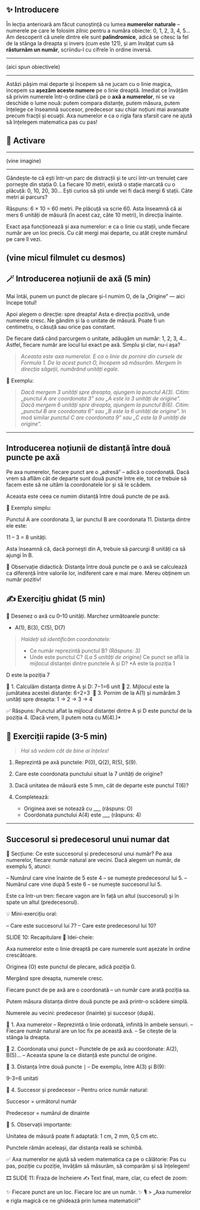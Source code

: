 ## ✨ Introducere

În lecția anterioară am făcut cunoștință cu lumea **numerelor naturale** – numerele pe care le folosim zilnic pentru a număra obiecte: 0, 1, 2, 3, 4, 5... Am descoperit că unele dintre ele sunt **palindromice**, adică se citesc la fel de la stânga la dreapta și invers (cum este 121), și am învățat cum să **răsturnăm un număr**, scriindu-l cu cifrele în ordine inversă.
___
(aici spun obiectivele)
___

Astăzi pășim mai departe și începem să ne jucam cu o linie magica, incepem sa **așezăm aceste numere** pe o linie dreaptă. Imediat ce învățăm să privim numerele într-o ordine clară pe o **axă a numerelor**, ni se va deschide o lume nouă: putem compara distanțe, putem măsura, putem înțelege ce înseamnă succesor, predecesor sau chiar noțiuni mai avansate precum fracții și ecuații. Axa numerelor e ca o rigla fara sfarsit care ne ajută să înțelegem matematica pas cu pas!

## 🧠 Activare
___
(vine imagine)
___

Gândește-te că ești într-un parc de distracții și te urci într-un trenuleț care pornește din stația 0. La fiecare 10 metri, există o stație marcată cu o plăcuță: 0, 10, 20, 30... Ești curios să știi unde vei fi dacă mergi 6 stații. Câte metri ai parcurs?

Răspuns: 6 × 10 = 60 metri. Pe plăcuță va scrie 60. Asta înseamnă că ai mers 6 unități de măsură (în acest caz, câte 10 metri), în direcția înainte.

Exact așa funcționează și axa numerelor: e ca o linie cu stații, unde fiecare număr are un loc precis. Cu cât mergi mai departe, cu atât crește numărul pe care îl vezi.

(vine micul filmulet cu desmos)
---

## 🪄 Introducerea noțiunii de axă (5 min)
Mai întâi, punem un punct de plecare și-l numim O, de la „Origine” — aici începe totul!

Apoi alegem o direcție: spre dreapta! Asta e direcția pozitivă, unde numerele cresc.
Ne gândim și la o unitate de măsură. Poate fi un centimetru, o căsuță sau orice pas constant.

De fiecare dată când parcurgem o unitate, adăugăm un număr: 1, 2, 3, 4...
Astfel, fiecare număr are locul lui exact pe axă. Simplu și clar, nu-i așa?
> *Aceasta este axa numerelor. E ca o linie de pornire din cursele de Formula 1. De la acest punct O, începem să măsurăm. Mergem în direcția săgeții, numărând unități egale.*

📍 Exemplu:

> *Dacă mergem 3 unități spre dreapta, ajungem la punctul A(3). Citim: „punctul A are coordonata 3” sau „A este la 3 unități de origine”.*
*Dacă mergem 6 unități spre dreapta, ajungem la punctul B(6). Citim: „punctul B are coordonata 6” sau „B este la 6 unități de origine”.*
In mod similar *punctul C are coordonata 9” sau „C este la 9 unități de origine”.*

---
## Introducerea noțiunii de distanță între două puncte pe axă
Pe axa numerelor, fiecare punct are o „adresă” – adică o coordonată. Dacă vrem să aflăm cât de departe sunt două puncte între ele, tot ce trebuie să facem este să ne uităm la coordonatele lor și să le scădem.

Aceasta este ceea ce numim distanță între două puncte de pe axă.

📍 Exemplu simplu:

Punctul A are coordonata 3, iar punctul B are coordonata 11.
Distanța dintre ele este:

11 – 3 = 8 unități.

Asta înseamnă că, dacă pornești din A, trebuie să parcurgi 8 unități ca să ajungi în B.

🧠 Observație didactică:
Distanța între două puncte pe o axă se calculează ca diferență între valorile lor, indiferent care e mai mare. Mereu obținem un număr pozitiv!





## ✍️ Exercițiu ghidat (5 min)

🎨 Desenez o axă cu 0–10 unități. Marchez următoarele puncte:

* A(1), B(3), C(5), D(7)

> *Haideți să identificăm coordonatele:*
>
> * Ce număr reprezintă punctul B? *(Răspuns: 3)*
> * Unde este punctul C? *(La 5 unități de origine)*
> Ce punct se află la mijlocul distanței dintre punctele A și D? 
> *A este la poziția 1

D este la poziția 7

🔹 1. Calculăm distanța dintre A și D:
7−1=6 unit
🔹 2. Mijlocul este la jumătatea acestei distanțe:
6÷2=3 
🔹 3. Pornim de la A(1) și numărăm 3 unități spre dreapta:
1 → 2 → 3 → 4

✅ Răspuns:
Punctul aflat la mijlocul distanței dintre A și D este punctul de la poziția 4.
(Dacă vrem, îl putem nota cu M(4).)*

## 📝 Exerciții rapide (3-5 min)

> *Hai să vedem cât de bine ai înțeles!*

1. Reprezintă pe axă punctele: P(0), Q(2), R(5), S(9).
2. Care este coordonata punctului situat la 7 unități de origine?
3. Dacă unitatea de măsură este 5 mm, cât de departe este punctul T(6)?
4. Completează:

   * Originea axei se notează cu \_\_\_ (răspuns: O)
   * Coordonata punctului A(4) este \_\_\_ (răspuns: 4)

---

## Succesorul si predecesorul unui numar dat
📌 Secțiune: Ce este succesorul și predecesorul unui număr?
Pe axa numerelor, fiecare număr natural are vecini. Dacă alegem un număr, de exemplu 5, atunci:

– Numărul care vine înainte de 5 este 4 – se numește predecesorul lui 5.
– Numărul care vine după 5 este 6 – se numește succesorul lui 5.

Este ca într-un tren: fiecare vagon are în față un altul (succesorul) și în spate un altul (predecesorul).

💡 Mini-exercițiu oral:

– Care este succesorul lui 7?
– Care este predecesorul lui 10?

SLIDE 10: Recapitulare
📌 Idei-cheie:

Axa numerelor este o linie dreaptă pe care numerele sunt așezate în ordine crescătoare.

Originea (O) este punctul de plecare, adică poziția 0.

Mergând spre dreapta, numerele cresc.

Fiecare punct de pe axă are o coordonată – un număr care arată poziția sa.

Putem măsura distanța dintre două puncte pe axă printr-o scădere simplă.

Numerele au vecini: predecesor (înainte) și succesor (după).

🔢 1. Axa numerelor
– Reprezintă o linie ordonată, infinită în ambele sensuri.
– Fiecare număr natural are un loc fix pe această axă.
– Se citește de la stânga la dreapta.

📍 2. Coordonata unui punct
– Punctele de pe axă au coordonate: A(2), B(5)...
– Aceasta spune la ce distanță este punctul de origine.

📏 3. Distanța între două puncte ∣
– De exemplu, între A(3) și B(9):

9-3=6 unitati

🔁 4. Succesor și predecesor
– Pentru orice număr natural:

Succesor = următorul număr

Predecesor = numărul de dinainte

🧠 5. Observații importante:

Unitatea de măsură poate fi adaptată: 1 cm, 2 mm, 0,5 cm etc.

Punctele rămân aceleași, dar distanța reală se schimbă.

✅ Axa numerelor ne ajută să vedem matematica ca pe o călătorie:
Pas cu pas, poziție cu poziție, învățăm să măsurăm, să comparăm și să înțelegem!

🎞️ SLIDE 11: Fraza de încheiere
✍️ Text final, mare, clar, cu efect de zoom:


✨ Fiecare punct are un loc. Fiecare loc are un număr. ✨
🎙️ > „Axa numerelor e rigla magică ce ne ghidează prin lumea matematicii!”